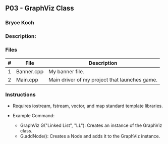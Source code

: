 ## P03 - GraphViz Class
### Bryce Koch
### Description:



### Files

|   #   | File            | Description                                        |
| :---: | --------------- | -------------------------------------------------- |
|   1   | Banner.cpp      | My banner file.                                    |
|   2   | Main.cpp        | Main driver of my project that launches game.      |



### Instructions

- Requires iostream, fstream, vector, and map standard template libraries.

- Example Command:
    - GraphViz G("Linked List", "LL"): Creates an instance of the GraphViz class.
    - G.addNode(): Creates a Node and adds it to the GraphViz instance.
